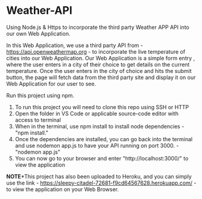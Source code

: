 # Weather-API
Using Node.js & Https to incorporate the third party Weather APP API into our own Web Application.

In this Web Application, we use a third party API from - https://api.openweathermap.org - to incorporate the live temperature of cities into our Web Application. Our Web Application is a simple form entry , where 
the user enters in a city of their choice to get details on the current temperature. Once the user enters in the city of choice and hits the submit button, the page will fetch data from the third party site and display it 
on our Web Application for our user to see. 


Run this project using npm.

1) To run this project you will need to clone this repo using SSH or HTTP
2) Open the folder in VS Code or applicable source-code editor with access to terminal
3) When in the terminal, use npm install to install node dependencies - "npm install."
4) Once the dependencies are installed, you can go back into the terminal and use nodemon app.js to have your API running on port 3000. - "nodemon app.js"
5) You can now go to your browser and enter "http://localhost:3000/" to view the application

**NOTE***This project has also been uploaded to Heroku, and you can simply use the link - https://sleepy-citadel-72681-f9cd64567628.herokuapp.com/ - to view the application on your Web Browser.
